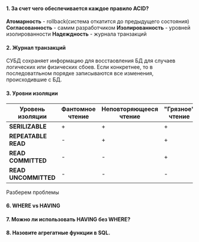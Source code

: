 #### 1. За счет чего обеспечивается каждое правило ACID?
__Атомарность__ - rollback(система откатится до предыдущего состояния)
__Согласованность__ - самим разработчиком
__Изолированность__ - уровней изолированности
__Надеждность__ - журнала транзакций

#### 2. Журнал транзакций
СУБД сохраняет информацию для восстаовления БД для случаев логических или физических сбоев.
Если конкретнее, то в последоватльном порядке записываются все изменения, происходившие с БД.

#### 3. Уровни изоляции

|Уровень изоляции|Фантомное чтение|Неповторяющееся чтение|"Грязное" чтение|Потерянное обновление|
|---|---|---|---|---|
|__SERILIZABLE__|+|+|+|+|
|__REPEATABLE READ__|-|+|+|+|
|__READ COMMITTED__|-|-|+|+|
|__READ UNCOMMITTED__|-|-|-|+|

Разберем проблемы

#### 6. WHERE vs HAVING

#### 7. Можно  ли использовать HAVING без WHERE?

#### 8. Назовите агрегатные функции в SQL.

